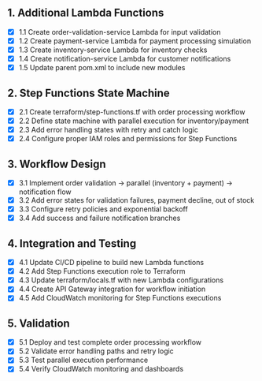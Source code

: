 ## 1. Additional Lambda Functions
- [x] 1.1 Create order-validation-service Lambda for input validation
- [x] 1.2 Create payment-service Lambda for payment processing simulation
- [x] 1.3 Create inventory-service Lambda for inventory checks
- [x] 1.4 Create notification-service Lambda for customer notifications
- [x] 1.5 Update parent pom.xml to include new modules

## 2. Step Functions State Machine
- [x] 2.1 Create terraform/step-functions.tf with order processing workflow
- [x] 2.2 Define state machine with parallel execution for inventory/payment
- [x] 2.3 Add error handling states with retry and catch logic
- [x] 2.4 Configure proper IAM roles and permissions for Step Functions

## 3. Workflow Design
- [x] 3.1 Implement order validation → parallel (inventory + payment) → notification flow
- [x] 3.2 Add error states for validation failures, payment decline, out of stock
- [x] 3.3 Configure retry policies and exponential backoff
- [x] 3.4 Add success and failure notification branches

## 4. Integration and Testing
- [x] 4.1 Update CI/CD pipeline to build new Lambda functions
- [x] 4.2 Add Step Functions execution role to Terraform
- [x] 4.3 Update terraform/locals.tf with new Lambda configurations
- [x] 4.4 Create API Gateway integration for workflow initiation
- [x] 4.5 Add CloudWatch monitoring for Step Functions executions

## 5. Validation
- [x] 5.1 Deploy and test complete order processing workflow
- [x] 5.2 Validate error handling paths and retry logic
- [x] 5.3 Test parallel execution performance
- [x] 5.4 Verify CloudWatch monitoring and dashboards